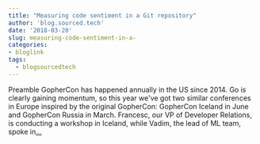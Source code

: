 ```yaml
---
title: "Measuring code sentiment in a Git repository"
author: 'blog.sourced.tech'
date: '2018-03-20'
slug: measuring-code-sentiment-in-a-
categories:
- bloglink
tags:
  - blogsourcedtech
---
```


Preamble GopherCon has happened annually in the US since 2014. Go is clearly gaining momentum, so this year we've got two similar conferences in Europe inspired by the original GopherCon: GopherCon Iceland in June and GopherCon Russia in March. Francesc, our VP of Developer Relations, is conducting a workshop in Iceland, while Vadim, the lead of ML team, spoke in[... <i class="fas fa-external-link-alt"></i>](https://blog.sourced.tech//blog.sourced.tech/post/codesent/)


